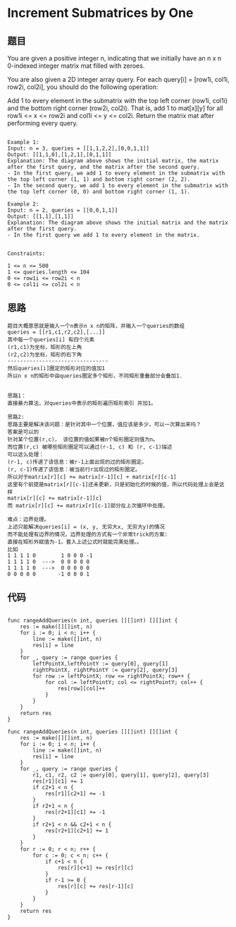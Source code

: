 #   Increment Submatrices by One


## 题目

You are given a positive integer n, indicating that we initially have an n x n 0-indexed integer matrix mat filled with zeroes.

You are also given a 2D integer array query. For each query[i] = [row1i, col1i, row2i, col2i], you should do the following operation:

Add 1 to every element in the submatrix with the top left corner (row1i, col1i) and the bottom right corner (row2i, col2i). That is, add 1 to mat[x][y] for all row1i <= x <= row2i and col1i <= y <= col2i.
Return the matrix mat after performing every query.

```

Example 1:
Input: n = 3, queries = [[1,1,2,2],[0,0,1,1]]
Output: [[1,1,0],[1,2,1],[0,1,1]]
Explanation: The diagram above shows the initial matrix, the matrix after the first query, and the matrix after the second query.
- In the first query, we add 1 to every element in the submatrix with the top left corner (1, 1) and bottom right corner (2, 2).
- In the second query, we add 1 to every element in the submatrix with the top left corner (0, 0) and bottom right corner (1, 1).

Example 2:
Input: n = 2, queries = [[0,0,1,1]]
Output: [[1,1],[1,1]]
Explanation: The diagram above shows the initial matrix and the matrix after the first query.
- In the first query we add 1 to every element in the matrix.
 

Constraints:

1 <= n <= 500
1 <= queries.length <= 104
0 <= row1i <= row2i < n
0 <= col1i <= col2i < n
```

## 思路

```
题目大概意思就是输入一个n表示n x n的矩阵，并输入一个queries的数组
queries = [[r1,c1,r2,c2],[...]]
其中每一个queries[i] 有四个元素
(r1,c1)为坐标，矩形的左上角
(r2,c2)为坐标，矩形的右下角
--------------------------------
然后queries[i]圈定的矩形对应的值加1
所以n x n的矩形中由queries圈定多个矩形，不同矩形重叠部分会叠加1.


思路1：
直接暴力算法，对queries中表示的矩形遍历矩形索引 并加1。

思路2:
思路主要是解决该问题：是针对其中一个位置，值应该是多少，可以一次算出来吗？
答案是可以的
针对某个位置(r,c)， 该位置的值如果被n个矩形圈定则值为n。
而位置(r,c) 被哪些矩形圈定可以通过(r-1, c) 和 (r, c-1)描述
可以这么处理：
(r-1, c)传递了该信息：被r-1上面出现的过的矩形圈定。
(r, c-1)传递了该信息：被当前行r出现过的矩形圈定。
所以对于matrix[r][c] += matrix[r-1][c] + matrix[r][c-1]
这里有个前提是matrix[r][c-1]还未更新，只是初始化的时候的值，所以代码处理上会是这样
matrix[r][c] += matrix[r-1][c]
而 matrix[r][c] += matrix[r][c-1]部分在上次循环中处理。

难点：边界处理。
上述只能解决queries[i] = (x, y, 无穷大x, 无穷大y)的情况
而不能处理有边界的情况，边界处理的方式有一个非常trick的方案:
直接在矩形外赋值为-1，套入上述公式时就能完美处理。。
比如
1 1 1 1 0        1 0 0 0 -1
1 1 1 1 0  --->  0 0 0 0 0
1 1 1 1 0  --->  0 0 0 0 0
0 0 0 0 0       -1 0 0 0 1

```

## 代码

```golang 

func rangeAddQueries(n int, queries [][]int) [][]int {
	res := make([][]int, n)
	for i := 0; i < n; i++ {
		line := make([]int, n)
		res[i] = line
	}
	for _, query := range queries {
		leftPointX,leftPointY := query[0], query[1]
		rightPointX, rightPointY := query[2], query[3]
		for row := leftPointX; row <= rightPointX; row++ {
			for col := leftPointY; col <= rightPointY; col++ {
				res[row][col]++
			}
		}
	}
	return res
}

```


```golang
func rangeAddQueries(n int, queries [][]int) [][]int {
	res := make([][]int, n)
	for i := 0; i < n; i++ {
		line := make([]int, n)
		res[i] = line
	}
	for _, query := range queries {
		r1, c1, r2, c2 := query[0], query[1], query[2], query[3]
		res[r1][c1] += 1
		if c2+1 < n {
			res[r1][c2+1] += -1
		}
		if r2+1 < n {
			res[r2+1][c1] += -1
		}
		if r2+1 < n && c2+1 < n {
			res[r2+1][c2+1] += 1
		}
	}
	for r := 0; r < n; r++ {
		for c := 0; c < n; c++ {
			if c+1 < n {
				res[r][c+1] += res[r][c]
			}
			if r-1 >= 0 {
				res[r][c] += res[r-1][c]
			}
		}
	}
	return res
}

```
